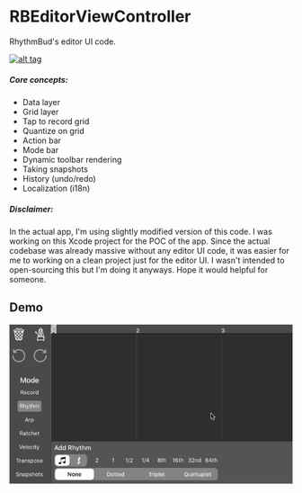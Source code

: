 RBEditorViewController
====

RhythmBud's editor UI code. 

[![alt tag](https://linkmaker.itunes.apple.com/assets/shared/badges/en-us/appstore-lrg.svg)](https://itunes.apple.com/us/app/rhythmbud-auv3-midi-fx/id1484320891?ls=1&mt=8)

##### Core concepts:

- Data layer
- Grid layer
- Tap to record grid
- Quantize on grid
- Action bar
- Mode bar
- Dynamic toolbar rendering
- Taking snapshots
- History (undo/redo)
- Localization (i18n)

##### Disclaimer:

In the actual app, I'm using slightly modified version of this code. I was working on this Xcode project for the POC of the app. Since the actual codebase was already massive without any editor UI code, it was easier for me to working on a clean project just for the editor UI. I wasn't intended to open-sourcing this but I'm doing it anyways. Hope it would helpful for someone.

Demo
---

![alt tag](https://raw.githubusercontent.com/cemolcay/RBEditorViewController/master/demo.gif)
